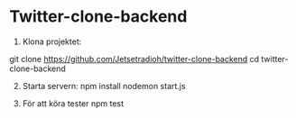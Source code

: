 # Twitter-clone-backend

1. Klona projektet:

git clone https://github.com/Jetsetradioh/twitter-clone-backend
cd twitter-clone-backend

2. Starta servern:
   npm install
   nodemon start.js

3. För att köra tester
   npm test
